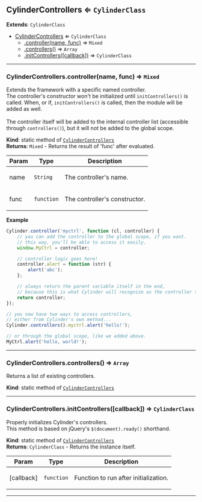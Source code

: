<a name="module_CylinderControllers"></a>

## CylinderControllers ⇐ <code>CylinderClass</code>
**Extends**: <code>CylinderClass</code>  

* [CylinderControllers](#module_CylinderControllers) ⇐ <code>CylinderClass</code>
    * [.controller(name, func)](#module_CylinderControllers.controller) ⇒ <code>Mixed</code>
    * [.controllers()](#module_CylinderControllers.controllers) ⇒ <code>Array</code>
    * [.initControllers([callback])](#module_CylinderControllers.initControllers) ⇒ <code>CylinderClass</code>


* * *

<a name="module_CylinderControllers.controller"></a>

### CylinderControllers.controller(name, func) ⇒ <code>Mixed</code>
Extends the framework with a specific named controller.<br />The controller's constructor won't be initialized until <code>initControllers()</code> is called.When, or if, <code>initControllers()</code> is called, then the module will be added as well.<br /><br />The controller itself will be added to the internal controller list(accessible through <code>controllers()</code>), but it will not be added to the global scope.

**Kind**: static method of <code>[CylinderControllers](#module_CylinderControllers)</code>  
**Returns**: <code>Mixed</code> - Returns the result of 'func' after evaluated.  
<table>
  <thead>
    <tr>
      <th>Param</th><th>Type</th><th>Description</th>
    </tr>
  </thead>
  <tbody>
<tr>
    <td>name</td><td><code>String</code></td><td><p>The controller&#39;s name.</p>
</td>
    </tr><tr>
    <td>func</td><td><code>function</code></td><td><p>The controller&#39;s constructor.</p>
</td>
    </tr>  </tbody>
</table>

**Example**  
```js
Cylinder.controller('myctrl', function (cl, controller) {    // you can add the controller to the global scope, if you want.    // this way, you'll be able to access it easily.    window.MyCtrl = controller;    // controller logic goes here!    controller.alert = function (str) {        alert('abc');    };    // always return the parent variable itself in the end,    // because this is what Cylinder will recognize as the controller to add.    return controller;});// you now have two ways to access controllers,// either from Cylinder's own method...Cylinder.controllers().myctrl.alert('hello!');// or through the global scope, like we added above.MyCtrl.alert('hello, world!');
```

* * *

<a name="module_CylinderControllers.controllers"></a>

### CylinderControllers.controllers() ⇒ <code>Array</code>
Returns a list of existing controllers.

**Kind**: static method of <code>[CylinderControllers](#module_CylinderControllers)</code>  

* * *

<a name="module_CylinderControllers.initControllers"></a>

### CylinderControllers.initControllers([callback]) ⇒ <code>CylinderClass</code>
Properly initializes Cylinder's controllers.<br />This method is based on jQuery's <code>$(document).ready()</code> shorthand.

**Kind**: static method of <code>[CylinderControllers](#module_CylinderControllers)</code>  
**Returns**: <code>CylinderClass</code> - Returns the instance itself.  
<table>
  <thead>
    <tr>
      <th>Param</th><th>Type</th><th>Description</th>
    </tr>
  </thead>
  <tbody>
<tr>
    <td>[callback]</td><td><code>function</code></td><td><p>Function to run after initialization.</p>
</td>
    </tr>  </tbody>
</table>


* * *


